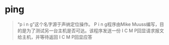 # ping
> “p i n g”这个名字源于声纳定位操作。 P i n g程序由Mike Muuss编写，目的是为了测试另一台主机是否可达。该程序发送一份 I C M P回显请求报文给主机，并等待返回 I C M P回显应答
